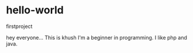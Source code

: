 # hello-world
firstproject

hey everyone... This is khush
I'm a beginner in programming. I like php and java.
